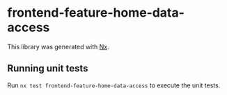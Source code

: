 # frontend-feature-home-data-access

This library was generated with [Nx](https://nx.dev).

## Running unit tests

Run `nx test frontend-feature-home-data-access` to execute the unit tests.
